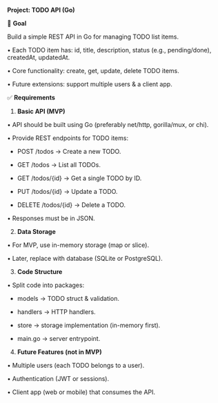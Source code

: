 ****Project: TODO API (Go)****


🎯 **Goal**

Build a simple REST API in Go for managing TODO list items.

• Each TODO item has: id, title, description, status (e.g., pending/done), createdAt, updatedAt.

• Core functionality: create, get, update, delete TODO items.

• Future extensions: support multiple users & a client app.


✅ **Requirements**

1. **Basic API (MVP)**

• API should be built using Go (preferably net/http, gorilla/mux, or chi).

• Provide REST endpoints for TODO items:

- POST /todos → Create a new TODO.

- GET /todos → List all TODOs.

- GET /todos/{id} → Get a single TODO by ID.

- PUT /todos/{id} → Update a TODO.

- DELETE /todos/{id} → Delete a TODO.

• Responses must be in JSON.

2. **Data Storage**

• For MVP, use in-memory storage (map or slice).

• Later, replace with database (SQLite or PostgreSQL).

3. **Code Structure**

• Split code into packages:

- models → TODO struct & validation.

- handlers → HTTP handlers.

- store → storage implementation (in-memory first).

- main.go → server entrypoint.

4. **Future Features (not in MVP)**

• Multiple users (each TODO belongs to a user).

• Authentication (JWT or sessions).

• Client app (web or mobile) that consumes the API.
